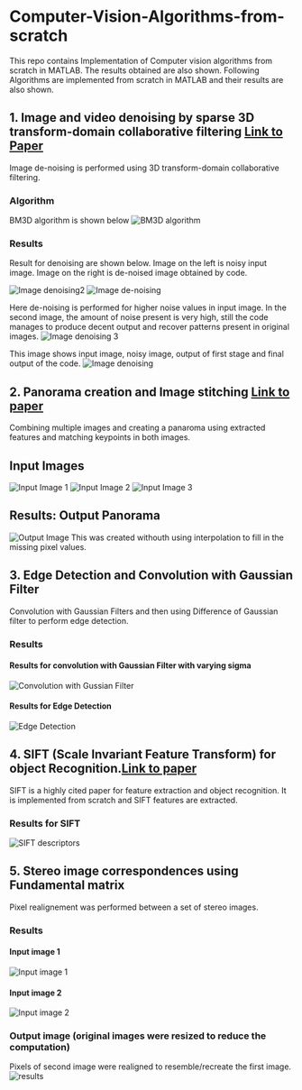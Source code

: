 # Computer-Vision-Algorithms-from-scratch
This repo contains Implementation of Computer vision algorithms from scratch in MATLAB. The results obtained are also shown.
Following Algorithms are implemented from scratch in MATLAB and their results are also shown.
## 1. Image and video denoising by sparse 3D transform-domain collaborative filtering [Link to Paper](http://www.cs.tut.fi/~foi/GCF-BM3D/)
Image de-noising is performed using 3D transform-domain collaborative filtering.
### Algorithm
BM3D algorithm is shown below
![BM3D algorithm](https://github.com/VishalPrasadIITGn/Computer-Vision-Algorithms-from-scratch/blob/master/Image%20and%20video%20denoising%20by%20sparse%203D%20transform-domain%20collaborative%20filtering/block%20diagram.PNG)
### Results
Result for denoising are shown below. 
Image on the left is noisy input image. Image on the right is de-noised image obtained by code.

![Image denoising2](https://github.com/VishalPrasadIITGn/Computer-Vision-Algorithms-from-scratch/blob/master/Image%20and%20video%20denoising%20by%20sparse%203D%20transform-domain%20collaborative%20filtering/results3.PNG)
![Image de-noising](https://github.com/VishalPrasadIITGn/Computer-Vision-Algorithms-from-scratch/blob/master/Image%20and%20video%20denoising%20by%20sparse%203D%20transform-domain%20collaborative%20filtering/results2.PNG)

Here de-noising is performed for higher noise values in input image. In the second image, the amount of noise present is very high, still the code manages to produce decent output and recover patterns present in original images.
![Image denoising 3](https://github.com/VishalPrasadIITGn/Computer-Vision-Algorithms-from-scratch/blob/master/Image%20and%20video%20denoising%20by%20sparse%203D%20transform-domain%20collaborative%20filtering/results4.PNG)

This image shows input image, noisy image, output of first stage and final output of the code.
![Image denoising](https://github.com/VishalPrasadIITGn/Computer-Vision-Algorithms-from-scratch/blob/master/Image%20and%20video%20denoising%20by%20sparse%203D%20transform-domain%20collaborative%20filtering/results1.PNG)


## 2. Panorama creation and Image stitching [Link to paper](https://idp.springer.com/authorize/casa?redirect_uri=https://link.springer.com/content/pdf/10.1007/s11263-006-0002-3.pdf&casa_token=-HqEB0GCx84AAAAA:V9rNRgD7vQ9gh1ufw_-n1aJkc0iirA45qTE8MquuFj73oMKenCjIz2Y4qFeUEpHmr-BDFxWY_0H8S4pRDw)
Combining multiple images and creating a panaroma using extracted features and matching keypoints in both images.
## Input Images
![Input Image 1](https://github.com/VishalPrasadIITGn/Computer-Vision-Algorithms-from-scratch/blob/master/Panaroma%20creation%20and%20Image%20Stitching/im_0.jpg)
![Input Image 2](https://github.com/VishalPrasadIITGn/Computer-Vision-Algorithms-from-scratch/blob/master/Panaroma%20creation%20and%20Image%20Stitching/im_1.jpg)
![Input Image 3](https://github.com/VishalPrasadIITGn/Computer-Vision-Algorithms-from-scratch/blob/master/Panaroma%20creation%20and%20Image%20Stitching/im_2.jpg)
## Results: Output Panorama
![Output Image](https://github.com/VishalPrasadIITGn/Computer-Vision-Algorithms-from-scratch/blob/master/Panaroma%20creation%20and%20Image%20Stitching/resGithub.jpg)
This was created withouth using interpolation to fill in the missing pixel values.

## 3. Edge Detection and Convolution with Gaussian Filter
Convolution with Gaussian Filters and then using Difference of Gaussian filter to perform edge detection.
### Results
#### Results for convolution with Gaussian Filter with varying sigma
![Convolution with Gussian Filter](https://github.com/VishalPrasadIITGn/Computer-Vision-Algorithms-from-scratch/blob/master/Edge%20detection%20and%20Convolution%20with%20Gaussian%20filter/Convolution%20with%20Gaussian%20results.PNG)

#### Results for Edge Detection
![Edge Detection](https://github.com/VishalPrasadIITGn/Computer-Vision-Algorithms-from-scratch/blob/master/Edge%20detection%20and%20Convolution%20with%20Gaussian%20filter/Edge%20Detections%20using%20Difference%20of%20Gaissian%20results.PNG)

## 4. SIFT (Scale Invariant Feature Transform) for object Recognition.[Link to paper](https://ieeexplore.ieee.org/abstract/document/790410/)
SIFT is a highly cited paper for feature extraction and object recognition. It is implemented from scratch and SIFT features are extracted.
### Results for SIFT
![SIFT descriptors](https://github.com/VishalPrasadIITGn/Computer-Vision-Algorithms-from-scratch/blob/master/SIFT%20(Scale%20Invariant%20Feature%20Transform)%20for%20Object%20Recognition/SIFT%20results.PNG)

## 5. Stereo image correspondences using Fundamental matrix
Pixel realignement was performed between a set of stereo images.
### Results
#### Input image 1
![Input image 1](https://github.com/VishalPrasadIITGn/Computer-Vision-Algorithms-from-scratch/blob/master/Stereo%20image%20correspondences%20using%20Fundamental%20matrix/3_1.jpg)
#### Input image 2
![Input image 2](https://github.com/VishalPrasadIITGn/Computer-Vision-Algorithms-from-scratch/blob/master/Stereo%20image%20correspondences%20using%20Fundamental%20matrix/3_2.jpg)
### Output image (original images were resized to reduce the computation)
Pixels of second image were realigned to resemble/recreate the first image.
![results](https://github.com/VishalPrasadIITGn/Computer-Vision-Algorithms-from-scratch/blob/master/Stereo%20image%20correspondences%20using%20Fundamental%20matrix/results1.PNG)
